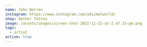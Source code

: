 ```yaml
---
name: John Warren
instagram: https://www.instagram.com/adizmalworld/
shop: Aether Tattoo
image: /assets/images/screen-shot-2022-11-21-at-2.47.15-pm.png
tags:
  - artist
active: true
---
```

